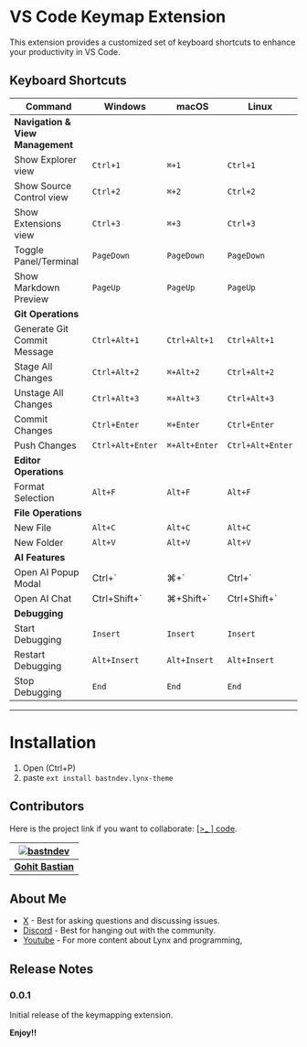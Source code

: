 # VS Code Keymap Extension

This extension provides a customized set of keyboard shortcuts to enhance your productivity in VS Code.

## Keyboard Shortcuts


| Command                       | Windows           | macOS             | Linux             |
|-------------------------------|-------------------|-------------------|-------------------|
| **Navigation & View Management** |                   |                   |                   |
| Show Explorer view            | `Ctrl+1`          | `⌘+1`             | `Ctrl+1`          |
| Show Source Control view      | `Ctrl+2`          | `⌘+2`             | `Ctrl+2`          |
| Show Extensions view          | `Ctrl+3`          | `⌘+3`             | `Ctrl+3`          |
| Toggle Panel/Terminal         | `PageDown`        | `PageDown`        | `PageDown`        |
| Show Markdown Preview         | `PageUp`          | `PageUp`          | `PageUp`          |
| **Git Operations**            |                   |                   |                   |
| Generate Git Commit Message   | `Ctrl+Alt+1`      | `Ctrl+Alt+1`      | `Ctrl+Alt+1`      |
| Stage All Changes             | `Ctrl+Alt+2`      | `⌘+Alt+2`         | `Ctrl+Alt+2`      |
| Unstage All Changes           | `Ctrl+Alt+3`      | `⌘+Alt+3`         | `Ctrl+Alt+3`      |
| Commit Changes                | `Ctrl+Enter`      | `⌘+Enter`         | `Ctrl+Enter`      |
| Push Changes                  | `Ctrl+Alt+Enter`  | `⌘+Alt+Enter`     | `Ctrl+Alt+Enter`  |
| **Editor Operations**         |                   |                   |                   |
| Format Selection              | `Alt+F`           | `Alt+F`           | `Alt+F`           |
| **File Operations**           |                   |                   |                   |
| New File                      | `Alt+C`           | `Alt+C`           | `Alt+C`           |
| New Folder                    | `Alt+V`           | `Alt+V`           | `Alt+V`           |
| **AI Features**               |                   |                   |                   |
| Open AI Popup Modal           |  Ctrl+`           |  ⌘+`              | Ctrl+`           |
| Open AI Chat                  |  Ctrl+Shift+`     |  ⌘+Shift+`        | Ctrl+Shift+`     |
| **Debugging**                 |                   |                   |                   |
| Start Debugging               | `Insert`          | `Insert`          | `Insert`          |
| Restart Debugging             | `Alt+Insert`      | `Alt+Insert`      | `Alt+Insert`      |
| Stop Debugging                | `End`             | `End`             | `End`             |


---

# Installation
1. Open (Ctrl+P)
2. paste `ext install bastndev.lynx-theme`


## Contributors

Here is the project link if you want to collaborate: [[>_ ] code](https://github.com/bastndev/Lynx-keymap).

| [![bastndev](https://github.com/bastndev.png?size=100)](https://github.com/bastndev)      |
|:----------------------------------------------------------------------------------------: |
| **[Gohit Bastian](https://github.com/bastndev)**                                          |


## About Me

* [X](https://twitter.com/bastndev) - Best for asking questions and discussing issues.
* [Discord](https://discord.com/invite/bgzvzP6aZH) - Best for hanging out with the community.
* [Youtube](https://www.youtube.com/@bastndev) - For more content about Lynx and programming,

## Release Notes

### 0.0.1

Initial release of the keymapping extension.

**Enjoy!!**